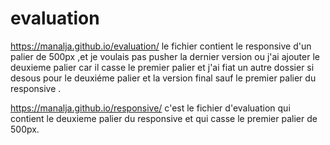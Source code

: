 # evaluation
 https://manalja.github.io/evaluation/ 
 le fichier contient le responsive d'un palier de 500px ,et je voulais pas pusher la dernier version ou j'ai ajouter le deuxieme palier car il casse le premier palier et j'ai fiat un autre dossier si desous pour le deuxiéme palier et la version final sauf le premier palier du responsive .
 
 
 
 https://manalja.github.io/responsive/ c'est le fichier d'evaluation qui contient le deuxieme palier du responsive et qui casse le premier palier de 500px.
